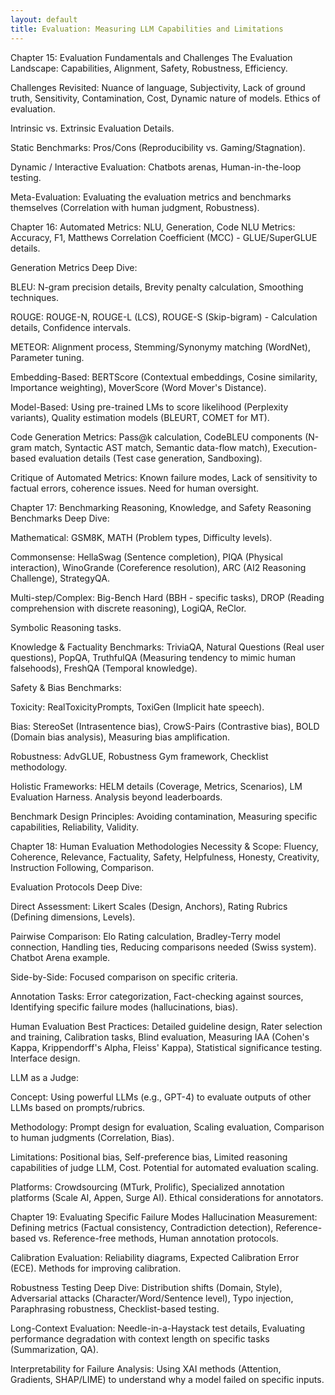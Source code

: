 ```yaml
---
layout: default
title: Evaluation: Measuring LLM Capabilities and Limitations
---
```


Chapter 15: Evaluation Fundamentals and Challenges
The Evaluation Landscape: Capabilities, Alignment, Safety, Robustness, Efficiency.

Challenges Revisited: Nuance of language, Subjectivity, Lack of ground truth, Sensitivity, Contamination, Cost, Dynamic nature of models. Ethics of evaluation.

Intrinsic vs. Extrinsic Evaluation Details.

Static Benchmarks: Pros/Cons (Reproducibility vs. Gaming/Stagnation).

Dynamic / Interactive Evaluation: Chatbots arenas, Human-in-the-loop testing.

Meta-Evaluation: Evaluating the evaluation metrics and benchmarks themselves (Correlation with human judgment, Robustness).

Chapter 16: Automated Metrics: NLU, Generation, Code
NLU Metrics: Accuracy, F1, Matthews Correlation Coefficient (MCC) - GLUE/SuperGLUE details.

Generation Metrics Deep Dive:

BLEU: N-gram precision details, Brevity penalty calculation, Smoothing techniques.

ROUGE: ROUGE-N, ROUGE-L (LCS), ROUGE-S (Skip-bigram) - Calculation details, Confidence intervals.

METEOR: Alignment process, Stemming/Synonymy matching (WordNet), Parameter tuning.

Embedding-Based: BERTScore (Contextual embeddings, Cosine similarity, Importance weighting), MoverScore (Word Mover's Distance).

Model-Based: Using pre-trained LMs to score likelihood (Perplexity variants), Quality estimation models (BLEURT, COMET for MT).

Code Generation Metrics: Pass@k calculation, CodeBLEU components (N-gram match, Syntactic AST match, Semantic data-flow match), Execution-based evaluation details (Test case generation, Sandboxing).

Critique of Automated Metrics: Known failure modes, Lack of sensitivity to factual errors, coherence issues. Need for human oversight.

Chapter 17: Benchmarking Reasoning, Knowledge, and Safety
Reasoning Benchmarks Deep Dive:

Mathematical: GSM8K, MATH (Problem types, Difficulty levels).

Commonsense: HellaSwag (Sentence completion), PIQA (Physical interaction), WinoGrande (Coreference resolution), ARC (AI2 Reasoning Challenge), StrategyQA.

Multi-step/Complex: Big-Bench Hard (BBH - specific tasks), DROP (Reading comprehension with discrete reasoning), LogiQA, ReClor.

Symbolic Reasoning tasks.

Knowledge & Factuality Benchmarks: TriviaQA, Natural Questions (Real user questions), PopQA, TruthfulQA (Measuring tendency to mimic human falsehoods), FreshQA (Temporal knowledge).

Safety & Bias Benchmarks:

Toxicity: RealToxicityPrompts, ToxiGen (Implicit hate speech).

Bias: StereoSet (Intrasentence bias), CrowS-Pairs (Contrastive bias), BOLD (Domain bias analysis), Measuring bias amplification.

Robustness: AdvGLUE, Robustness Gym framework, Checklist methodology.

Holistic Frameworks: HELM details (Coverage, Metrics, Scenarios), LM Evaluation Harness. Analysis beyond leaderboards.

Benchmark Design Principles: Avoiding contamination, Measuring specific capabilities, Reliability, Validity.

Chapter 18: Human Evaluation Methodologies
Necessity & Scope: Fluency, Coherence, Relevance, Factuality, Safety, Helpfulness, Honesty, Creativity, Instruction Following, Comparison.

Evaluation Protocols Deep Dive:

Direct Assessment: Likert Scales (Design, Anchors), Rating Rubrics (Defining dimensions, Levels).

Pairwise Comparison: Elo Rating calculation, Bradley-Terry model connection, Handling ties, Reducing comparisons needed (Swiss system). Chatbot Arena example.

Side-by-Side: Focused comparison on specific criteria.

Annotation Tasks: Error categorization, Fact-checking against sources, Identifying specific failure modes (hallucinations, bias).

Human Evaluation Best Practices: Detailed guideline design, Rater selection and training, Calibration tasks, Blind evaluation, Measuring IAA (Cohen's Kappa, Krippendorff's Alpha, Fleiss' Kappa), Statistical significance testing. Interface design.

LLM as a Judge:

Concept: Using powerful LLMs (e.g., GPT-4) to evaluate outputs of other LLMs based on prompts/rubrics.

Methodology: Prompt design for evaluation, Scaling evaluation, Comparison to human judgments (Correlation, Bias).

Limitations: Positional bias, Self-preference bias, Limited reasoning capabilities of judge LLM, Cost. Potential for automated evaluation scaling.

Platforms: Crowdsourcing (MTurk, Prolific), Specialized annotation platforms (Scale AI, Appen, Surge AI). Ethical considerations for annotators.

Chapter 19: Evaluating Specific Failure Modes
Hallucination Measurement: Defining metrics (Factual consistency, Contradiction detection), Reference-based vs. Reference-free methods, Human annotation protocols.

Calibration Evaluation: Reliability diagrams, Expected Calibration Error (ECE). Methods for improving calibration.

Robustness Testing Deep Dive: Distribution shifts (Domain, Style), Adversarial attacks (Character/Word/Sentence level), Typo injection, Paraphrasing robustness, Checklist-based testing.

Long-Context Evaluation: Needle-in-a-Haystack test details, Evaluating performance degradation with context length on specific tasks (Summarization, QA).

Interpretability for Failure Analysis: Using XAI methods (Attention, Gradients, SHAP/LIME) to understand why a model failed on specific inputs.
